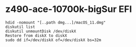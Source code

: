 # z490-ace-10700k-bigSur EFI
```
hdid -nomount "[..path dmg...]/macOS_11.dmg"
diskutil list
diskutil unmountDisk /dev/diskX
Restore from diskX to diskX
sudo dd if=/dev/diskX of=/dev/diskX bs=32m
```